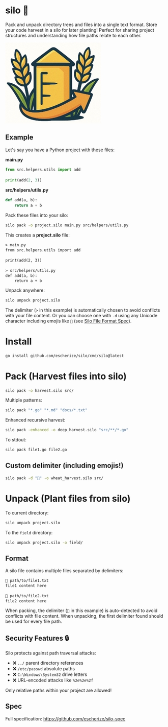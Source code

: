 # silo 🌾

Pack and unpack directory trees and files into a single text format. Store your code harvest in a silo for later planting! Perfect for sharing project structures and understanding how file paths relate to each other.

<img src="assets/silo.png" alt="silo" width="300">

## Example

Let's say you have a Python project with these files:

**main.py**
```python
from src.helpers.utils import add

print(add(2, 3))
```

**src/helpers/utils.py**
```python
def add(a, b):
    return a + b
```

Pack these files into your silo:
```bash
silo pack -o project.silo main.py src/helpers/utils.py
```

This creates a **project.silo** file:
```
> main.py
from src.helpers.utils import add

print(add(2, 3))

> src/helpers/utils.py
def add(a, b):
    return a + b
```

Unpack anywhere:
```bash
silo unpack project.silo
```

The delimiter (`>` in this example) is automatically chosen to avoid conflicts with your file content. Or you can choose one with `-d` using any Unicode character including emojis like `🌾` (see [Silo File Format Spec](https://github.com/escherize/silo_spec)).

# Install

```bash
go install github.com/escherize/silo/cmd/silo@latest
```

# Pack (Harvest files into silo)

```bash
silo pack -o harvest.silo src/
```

Multiple patterns:
```bash
silo pack "*.go" "*.md" "docs/*.txt"
```

Enhanced recursive harvest:
```bash
silo pack -enhanced -o deep_harvest.silo "src/**/*.go"
```

To stdout:
``` bash
silo pack file1.go file2.go
```

## Custom delimiter (including emojis!)

```bash
silo pack -d "🌾" -o wheat_harvest.silo src/
```

# Unpack (Plant files from silo)

To current directory:
```bash
silo unpack project.silo
```

To the `field` directory:
```bash
silo unpack project.silo -o field/
```

## Format

A silo file contains multiple files separated by delimiters:
```
🌾 path/to/file1.txt
file1 content here

🌾 path/to/file2.txt
file2 content here
```

When packing, the delimiter (`🌾` in this example) is auto-detected to avoid conflicts with file content. When unpacking, the first delimiter found should be used for every file path.

## Security Features 🔒

Silo protects against path traversal attacks:
- ❌ `../` parent directory references 
- ❌ `/etc/passwd` absolute paths
- ❌ `C:\Windows\System32` drive letters
- ❌ URL-encoded attacks like `%2e%2e%2f`

Only relative paths within your project are allowed!

## Spec

Full specification: https://github.com/escherize/silo-spec
